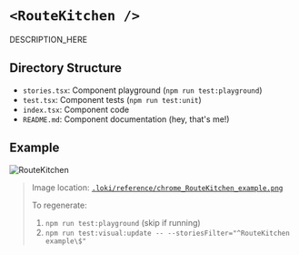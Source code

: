 # `<RouteKitchen />`

DESCRIPTION_HERE

## Directory Structure

- `stories.tsx`: Component playground (`npm run test:playground`)
- `test.tsx`: Component tests (`npm run test:unit`)
- `index.tsx`: Component code
- `README.md`: Component documentation (hey, that's me!)

## Example

![RouteKitchen](../../../.loki/reference/chrome_RouteKitchen_example.png)

> Image location: [`.loki/reference/chrome_RouteKitchen_example.png`](../../../.loki/reference/chrome_RouteKitchen_example.png)
> 
> To regenerate: 
> 1. `npm run test:playground` (skip if running)
> 1. `npm run test:visual:update -- --storiesFilter="^RouteKitchen example\$"`